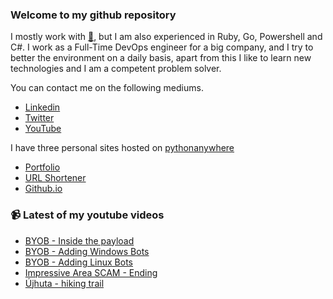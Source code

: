### Welcome to my github repository

I mostly work with [:snake:](https://www.python.org/), but I am also experienced in Ruby, Go, Powershell and C#. I work as a Full-Time DevOps engineer for a big company, and I try to better the environment on a daily basis, apart from this I like to learn new technologies and I am a competent problem solver.

You can contact me on the following mediums.
- [Linkedin](https://www.linkedin.com/in/r3ap3rpy)
- [Twitter](https://twitter.com/r3ap3rpy)
- [YouTube](https://www.youtube.com/channel/UC1qkMXH8d2I9DDAtBSeEHqg)

I have three personal sites hosted on [pythonanywhere](https://www.pythonanywhere.com/)
- [Portfolio](http://r3ap3rpy.pythonanywhere.com/)
- [URL Shortener](http://shortenpy.pythonanywhere.com/)
- [Github.io](https://r3ap3rpy.github.io/)

### :video_camera: Latest of my youtube videos
<!-- YOUTUBE:START -->
- [BYOB - Inside the payload](https://www.youtube.com/watch?v=9WqHuYP-vBA)
- [BYOB - Adding Windows Bots](https://www.youtube.com/watch?v=_Pl0YgjCw2c)
- [BYOB - Adding Linux Bots](https://www.youtube.com/watch?v=Cxc6BUw_97A)
- [Impressive Area SCAM - Ending](https://www.youtube.com/watch?v=Rl3lBEUlV3E)
- [Újhuta - hiking trail](https://www.youtube.com/watch?v=C4HQXNBFg2g)
<!-- YOUTUBE:END -->

